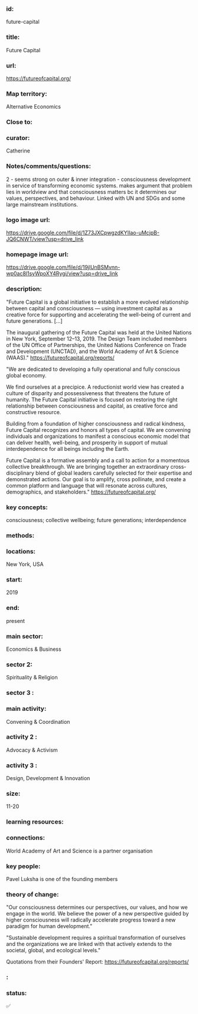 ### id: 
  future-capital
### title: 
  Future Capital
### url: 
  https://futureofcapital.org/
### Map territory: 
  Alternative Economics
### Close to: 
  
### curator: 
  Catherine
### Notes/comments/questions: 
  2 - seems strong on outer & inner integration - consciousness development in service of transforming economic systems. makes argument that problem lies in worldview and that consciousness matters bc it determines our values, perspectives, and behaviour. Linked with UN and SDGs and some large mainstream institutions.
### logo image url: 
  https://drive.google.com/file/d/1Z73JXCpwgzdKYIIao-uMcjpB-JQ6CNWT/view?usp=drive_link
### homepage image url: 
  https://drive.google.com/file/d/19jlUnBSMvnn-wp0ac8l1syWpoXY4Rygi/view?usp=drive_link
### description: 
  "Future Capital is a global initiative to establish a more evolved relationship between capital and consciousness — using investment capital as a creative force for supporting and accelerating the well-being of current and future generations. [...]

The inaugural gathering of the Future Capital was held at the United Nations in New York, September 12–13, 2019. The Design Team included members of the UN Office of Partnerships, the United Nations Conference on Trade and Development (UNCTAD), and the World Academy of Art & Science (WAAS)."
https://futureofcapital.org/reports/ 

"We are dedicated to developing a fully operational and fully conscious global economy.

We find ourselves at a precipice. A reductionist world view has created a culture of disparity and possessiveness that threatens the future of humanity. The Future Capital initiative is focused on restoring the right relationship between consciousness and capital, as creative force and constructive resource.

Building from a foundation of higher consciousness and radical kindness, Future Capital recognizes and honors all types of capital. We are convening individuals and organizations to manifest a conscious economic model that can deliver health, well-being, and prosperity in support of mutual interdependence for all beings including the Earth.

Future Capital is a formative assembly and a call to action for a momentous collective breakthrough. We are bringing together an extraordinary cross-disciplinary blend of global leaders carefully selected for their expertise and demonstrated actions. Our goal is to amplify, cross pollinate, and create a common platform and language that will resonate across cultures, demographics, and stakeholders."
https://futureofcapital.org/ 
### key concepts: 
  consciousness; collective wellbeing; future generations; interdependence
### methods: 
  
### locations: 
  New York, USA
### start: 
  2019
### end: 
  present
### main sector: 
  Economics & Business
### sector 2: 
  Spirituality & Religion
### sector 3 : 
  
### main activity: 
  Convening & Coordination
### activity 2 : 
  Advocacy & Activism
### activity 3 : 
  Design, Development & Innovation
### size: 
  11-20
### learning resources: 
  
### connections: 
  World Academy of Art and Science is a partner organisation
### key people: 
  Pavel Luksha is one of the founding members
### theory of change: 
  "Our consciousness determines our perspectives, our values, and how we engage in the world. We believe the power of a new perspective guided by higher consciousness will radically accelerate progress toward a new paradigm for human development." 

"Sustainable development requires a spiritual transformation of ourselves and the organizations we are linked with that actively extends to the societal, global, and ecological levels."

Quotations from their Founders' Report: https://futureofcapital.org/reports/
### : 
  
### status: 
  ✅
